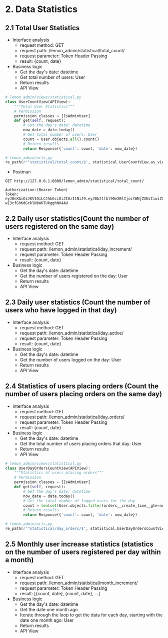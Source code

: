 # 2. Data Statistics
## 2.1 Total User Statistics
 - Interface analysis
      - request method: GET
      - request path: /lemon_admin/statistical/total_count/
      - request parameter: Token Header Passing
      - result: {count, date}
 - Business logic
    - Get the day's date: datetime
    - Get total number of users: User
    - Return results
    - API View
```python
# lemon_admin/views/statistical.py
class UserCountView(APIView):
    """Total User Statistics"""
    # Permission
    permission_classes = [IsAdminUser]
    def get(self, request):
        # Get the day's date: datetime
        now_date = date.today()
        # Get total number of users: User
        count = User.objects.all().count()
        # Return results
        return Response({'count': count, 'date': now_date})
```
```python
# lemon_admin/urls.py
re_path(r'^statistical/total_count/$', statistical.UserCountView.as_view()),
```
 - Postman
```
GET http://127.0.0.1:8080/lemon_admin/statistical/total_count/

Authorization:(Bearer Token)
Token: eyJ0eXAiOiJKV1QiLCJhbGciOiJIUzI1NiJ9.eyJ0b2tlbl90eXBlIjoiYWNjZXNzIiwiZXhwIjoxNzM4MzI3OTg4LCJpYXQiOjE3MzgyNDE1ODgsImp0aSI6IjNjOThiZTZjOTMyNDQzNjhhNWFiNGQwMWU3NDc4ZTY0IiwidXNlcl9pZCI6Mn0.WqjxHVGWszd2Lu-wI3cfGhKdGrklNbAKTUkgghNH4AU
```
## 2.2 Daily user statistics(Count the number of users registered on the same day)
- Interface analysis
   - request method: GET
   - request path: /lemon_admin/statistical/day_increment/
   - request parameter: Token Header Passing
   - result: {count, date}
- Business logic
   - Get the day's date: datetime
   - Get the number of users registered on the day: User
   - Return results
   - API View
## 2.3 Daily user statistics (Count the number of users who have logged in that day)
- Interface analysis
    - request method: GET
    - request path: /lemon_admin/statistical/day_active/
    - request parameter: Token Header Passing
    - result: {count, date}
- Business logic
    - Get the day's date: datetime
    - Get the number of users logged on the day: User
    - Return results
    - API View
## 2.4 Statistics of users placing orders (Count the number of users placing orders on the same day)
- Interface analysis
    - request method: GET
    - request path: /lemon_admin/statistical/day_orders/
    - request parameter: Token Header Passing
    - result: {count, date}
- Business logic
    - Get the day's date: datetime
    - Get the total number of users placing orders that day: User
    - Return results
    - API View
```python
# lemon_admin/views/statistical.py
class UserDayOrdersCountView(APIView):
    """Statistics of users placing orders"""
    # Permission
    permission_classes = [IsAdminUser]
    def get(self, request):
        # Get the day's date: datetime
        now_date = date.today()
        # Get the total number of logged users for the day
        count = len(set(User.objects.filter(orders__create_time__gte=now_date)))
        # Return results
        return Response({'count': count, 'date': now_date})
```
```python
# lemon_admin/urls.py
re_path(r'^statistical/day_orders/$', statistical.UserDayOrdersCountView.as_view()),
```
## 2.5 Monthly user increase statistics (statistics on the number of users registered per day within a month)
- Interface analysis
    - request method: GET
    - request path: /lemon_admin/statistical/month_increment/
    - request parameter: Token Header Passing
    - result: [{count, date}, {count, date}, ...]
- Business logic
    - Get the day's date: datetime
    - Get the date one month ago
    - Iterate through the loop to get the data for each day, starting with the date one month ago: User
    - Return results
    - API View
